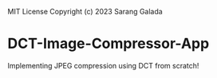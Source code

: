 MIT License
Copyright (c) 2023 Sarang Galada

# DCT-Image-Compressor-App
Implementing JPEG compression using DCT from scratch!
